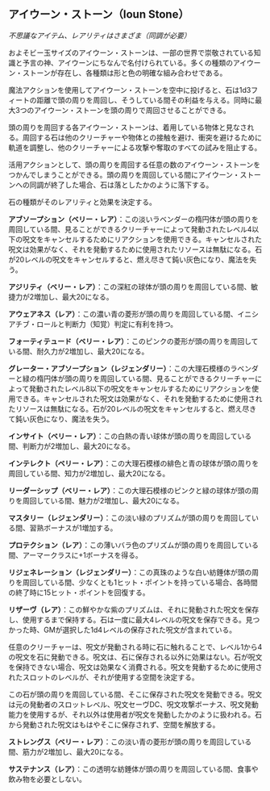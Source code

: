 ## アイウーン・ストーン（Ioun Stone）
*不思議なアイテム、レアリティはさまざま（同調が必要）*

およそビー玉サイズのアイウーン・ストーンは、一部の世界で崇敬されている知識と予言の神、アイウーンにちなんで名付けられている。多くの種類のアイウーン・ストーンが存在し、各種類は形と色の明確な組み合わせである。

魔法アクションを使用してアイウーン・ストーンを空中に投げると、石は1d3フィートの距離で頭の周りを周回し、そうしている間その利益を与える。同時に最大3つのアイウーン・ストーンを頭の周りで周回させることができる。

頭の周りを周回する各アイウーン・ストーンは、着用している物体と見なされる。周回する石は他のクリーチャーや物体との接触を避け、衝突を避けるために軌道を調整し、他のクリーチャーによる攻撃や奪取のすべての試みを阻止する。

活用アクションとして、頭の周りを周回する任意の数のアイウーン・ストーンをつかんでしまうことができる。頭の周りを周回している間にアイウーン・ストーンへの同調が終了した場合、石は落としたかのように落下する。

石の種類がそのレアリティと効果を決定する。

**アブソープション（ベリー・レア）**：この淡いラベンダーの楕円体が頭の周りを周回している間、見ることができるクリーチャーによって発動されたレベル4以下の呪文をキャンセルするためにリアクションを使用できる。キャンセルされた呪文は効果がなく、それを発動するために使用されたリソースは無駄になる。石が20レベルの呪文をキャンセルすると、燃え尽きて鈍い灰色になり、魔法を失う。

**アジリティ（ベリー・レア）**：この深紅の球体が頭の周りを周回している間、敏捷力が2増加し、最大20になる。

**アウェアネス（レア）**：この濃い青の菱形が頭の周りを周回している間、イニシアチブ・ロールと判断力（知覚）判定に有利を持つ。

**フォーティテュード（ベリー・レア）**：このピンクの菱形が頭の周りを周回している間、耐久力が2増加し、最大20になる。

**グレーター・アブソープション（レジェンダリー）**：この大理石模様のラベンダーと緑の楕円体が頭の周りを周回している間、見ることができるクリーチャーによって発動されたレベル8以下の呪文をキャンセルするためにリアクションを使用できる。キャンセルされた呪文は効果がなく、それを発動するために使用されたリソースは無駄になる。石が20レベルの呪文をキャンセルすると、燃え尽きて鈍い灰色になり、魔法を失う。

**インサイト（ベリー・レア）**：この白熱の青い球体が頭の周りを周回している間、判断力が2増加し、最大20になる。

**インテレクト（ベリー・レア）**：この大理石模様の緋色と青の球体が頭の周りを周回している間、知力が2増加し、最大20になる。

**リーダーシップ（ベリー・レア）**：この大理石模様のピンクと緑の球体が頭の周りを周回している間、魅力が2増加し、最大20になる。

**マスタリー（レジェンダリー）**：この淡い緑のプリズムが頭の周りを周回している間、習熟ボーナスが1増加する。

**プロテクション（レア）**：この薄いバラ色のプリズムが頭の周りを周回している間、アーマークラスに+1ボーナスを得る。

**リジェネレーション（レジェンダリー）**：この真珠のような白い紡錘体が頭の周りを周回している間、少なくとも1ヒット・ポイントを持っている場合、各時間の終了時に15ヒット・ポイントを回復する。

**リザーヴ（レア）**：この鮮やかな紫のプリズムは、それに発動された呪文を保存し、使用するまで保持する。石は一度に最大4レベルの呪文を保存できる。見つかった時、GMが選択した1d4レベルの保存された呪文が含まれている。

任意のクリーチャーは、呪文が発動される時に石に触れることで、レベル1から4の呪文を石に発動できる。呪文は、石に保存される以外に効果はない。石が呪文を保持できない場合、呪文は効果なく消費される。呪文を発動するために使用されたスロットのレベルが、それが使用する空間を決定する。

この石が頭の周りを周回している間、そこに保存された呪文を発動できる。呪文は元の発動者のスロットレベル、呪文セーヴDC、呪文攻撃ボーナス、呪文発動能力を使用するが、それ以外は使用者が呪文を発動したかのように扱われる。石から発動された呪文はもはやそこに保存されず、空間を解放する。

**ストレングス（ベリー・レア）**：この淡い青の菱形が頭の周りを周回している間、筋力が2増加し、最大20になる。

**サステナンス（レア）**：この透明な紡錘体が頭の周りを周回している間、食事や飲み物を必要としない。